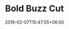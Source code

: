 ---
title: "Bold Buzz Cut"
date: 2019-02-07T10:47:55+06:00
description: "Step into a bold new look with a revolutionary buzz cut for short hair that highlights style and confidence."
image: "/images/project/haricut-6.jpg"
category: "Haircut"
---